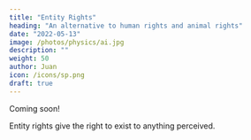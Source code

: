 ```yaml
---
title: "Entity Rights"
heading: "An alternative to human rights and animal rights"
date: "2022-05-13"
image: /photos/physics/ai.jpg
description: ""
weight: 50
author: Juan
icon: /icons/sp.png
draft: true
---
```


Coming soon!

Entity rights give the right to exist to anything perceived. 
